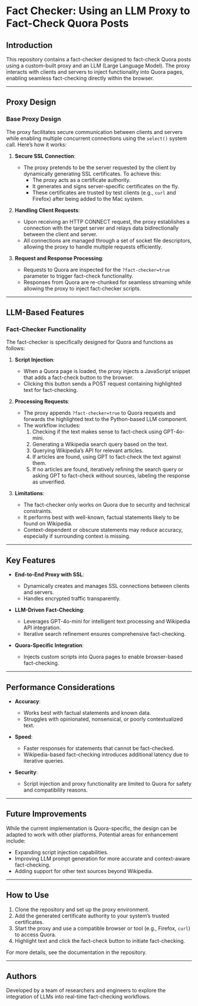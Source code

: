 # Fact Checker: Using an LLM Proxy to Fact-Check Quora Posts

## Introduction
This repository contains a fact-checker designed to fact-check Quora posts using a custom-built proxy and an LLM (Large Language Model). The proxy interacts with clients and servers to inject functionality into Quora pages, enabling seamless fact-checking directly within the browser.

---

## Proxy Design

### Base Proxy Design
The proxy facilitates secure communication between clients and servers while enabling multiple concurrent connections using the `select()` system call. Here’s how it works:

1. **Secure SSL Connection**:
   - The proxy pretends to be the server requested by the client by dynamically generating SSL certificates. To achieve this:
     - The proxy acts as a certificate authority.
     - It generates and signs server-specific certificates on the fly.
     - These certificates are trusted by test clients (e.g., `curl` and Firefox) after being added to the Mac system.

2. **Handling Client Requests**:
   - Upon receiving an HTTP CONNECT request, the proxy establishes a connection with the target server and relays data bidirectionally between the client and server.
   - All connections are managed through a set of socket file descriptors, allowing the proxy to handle multiple requests efficiently.

3. **Request and Response Processing**:
   - Requests to Quora are inspected for the `?fact-checker=true` parameter to trigger fact-check functionality.
   - Responses from Quora are re-chunked for seamless streaming while allowing the proxy to inject fact-checker scripts.

---

## LLM-Based Features

### Fact-Checker Functionality
The fact-checker is specifically designed for Quora and functions as follows:

1. **Script Injection**:
   - When a Quora page is loaded, the proxy injects a JavaScript snippet that adds a fact-check button to the browser.
   - Clicking this button sends a POST request containing highlighted text for fact-checking.

2. **Processing Requests**:
   - The proxy appends `?fact-checker=true` to Quora requests and forwards the highlighted text to the Python-based LLM component.
   - The workflow includes:
     1. Checking if the text makes sense to fact-check using GPT-4o-mini.
     2. Generating a Wikipedia search query based on the text.
     3. Querying Wikipedia’s API for relevant articles.
     4. If articles are found, using GPT to fact-check the text against them.
     5. If no articles are found, iteratively refining the search query or asking GPT to fact-check without sources, labeling the response as unverified.

3. **Limitations**:
   - The fact-checker only works on Quora due to security and technical constraints.
   - It performs best with well-known, factual statements likely to be found on Wikipedia.
   - Context-dependent or obscure statements may reduce accuracy, especially if surrounding context is missing.

---

## Key Features
- **End-to-End Proxy with SSL**:
  - Dynamically creates and manages SSL connections between clients and servers.
  - Handles encrypted traffic transparently.

- **LLM-Driven Fact-Checking**:
  - Leverages GPT-4o-mini for intelligent text processing and Wikipedia API integration.
  - Iterative search refinement ensures comprehensive fact-checking.

- **Quora-Specific Integration**:
  - Injects custom scripts into Quora pages to enable browser-based fact-checking.

---

## Performance Considerations
- **Accuracy**:
  - Works best with factual statements and known data.
  - Struggles with opinionated, nonsensical, or poorly contextualized text.
  
- **Speed**:
  - Faster responses for statements that cannot be fact-checked.
  - Wikipedia-based fact-checking introduces additional latency due to iterative queries.

- **Security**:
  - Script injection and proxy functionality are limited to Quora for safety and compatibility reasons.

---

## Future Improvements
While the current implementation is Quora-specific, the design can be adapted to work with other platforms. Potential areas for enhancement include:
- Expanding script injection capabilities.
- Improving LLM prompt generation for more accurate and context-aware fact-checking.
- Adding support for other text sources beyond Wikipedia.

---

## How to Use
1. Clone the repository and set up the proxy environment.
2. Add the generated certificate authority to your system’s trusted certificates.
3. Start the proxy and use a compatible browser or tool (e.g., Firefox, `curl`) to access Quora.
4. Highlight text and click the fact-check button to initiate fact-checking.

For more details, see the documentation in the repository.

---

## Authors
Developed by a team of researchers and engineers to explore the integration of LLMs into real-time fact-checking workflows.
